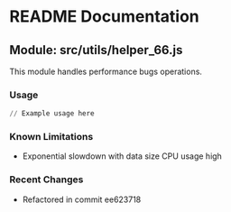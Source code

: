 # README Documentation

## Module: src/utils/helper_66.js

This module handles performance bugs operations.

### Usage

```python
// Example usage here
```

### Known Limitations

- Exponential slowdown with data size CPU usage high

### Recent Changes

- Refactored in commit ee623718
